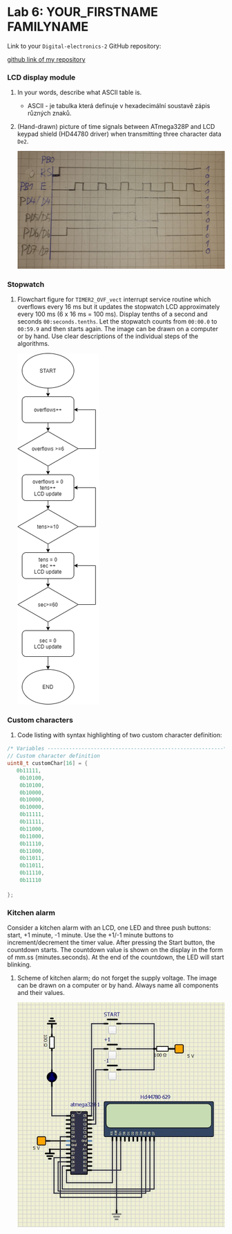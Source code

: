 # Lab 6: YOUR_FIRSTNAME FAMILYNAME
Link to your `Digital-electronics-2` GitHub repository:

[github link of my repository](https://github.com/xkocum00/Digital-electronics-2)



### LCD display module

1. In your words, describe what ASCII table is.
   * ASCII - je tabulka která definuje v hexadecimální soustavě zápis různých znaků.

2. (Hand-drawn) picture of time signals between ATmega328P and LCD keypad shield (HD44780 driver) when transmitting three character data `De2`.

   ![your figure](IMAGES/img1.jpg)


### Stopwatch

1. Flowchart figure for `TIMER2_OVF_vect` interrupt service routine which overflows every 16&nbsp;ms but it updates the stopwatch LCD approximately every 100&nbsp;ms (6 x 16&nbsp;ms = 100&nbsp;ms). Display tenths of a second and seconds `00:seconds.tenths`. Let the stopwatch counts from `00:00.0` to `00:59.9` and then starts again. The image can be drawn on a computer or by hand. Use clear descriptions of the individual steps of the algorithms.

   ![your figure](IMAGES/img2.png)


### Custom characters

1. Code listing with syntax highlighting of two custom character definition:

```c
/* Variables ---------------------------------------------------------*/
// Custom character definition
uint8_t customChar[16] = {
   0b11111, 
	0b10100,
	0b10100,
	0b10000,
	0b10000,
	0b10000,
	0b11111,
	0b11111,
	0b11000, 
	0b11000,
	0b11110,
	0b11000,
	0b11011,
	0b11011,
	0b11110,
	0b11110

};
```


### Kitchen alarm

Consider a kitchen alarm with an LCD, one LED and three push buttons: start, +1 minute, -1 minute. Use the +1/-1 minute buttons to increment/decrement the timer value. After pressing the Start button, the countdown starts. The countdown value is shown on the display in the form of mm.ss (minutes.seconds). At the end of the countdown, the LED will start blinking.

1. Scheme of kitchen alarm; do not forget the supply voltage. The image can be drawn on a computer or by hand. Always name all components and their values.

   ![your figure](IMAGES/img3.jpg)
